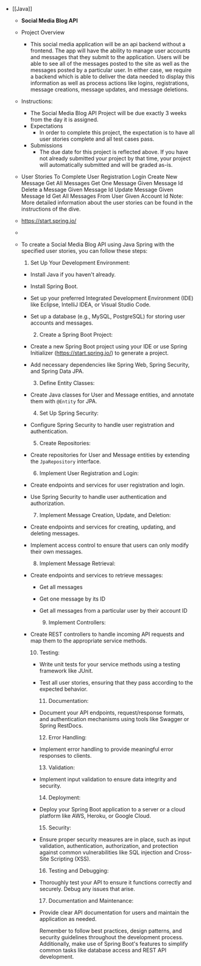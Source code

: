 - [[Java]]
	- **Social Media Blog API**
	- Project Overview
		- This social media application will be an api backend without a frontend. The app will have the ability to manage user accounts and messages that they submit to the application. Users will be able to see all of the messages posted to the site as well as the messages posted by a particular user. In either case, we require a backend which is able to deliver the data needed to display this information as well as process actions like logins, registrations, message creations, message updates, and message deletions.
	- Instructions:
		- The Social Media Blog API Project will be due exactly 3 weeks from the day it is assigned.
		- Expectations
			- In order to complete this project, the expectation is to have all user stories complete and all test cases pass.
		- Submissions
			- The due date for this project is reflected above. If you have not already submitted your project by that time, your project will automatically submitted and will be graded as-is.
	- User Stories To Complete
	  User Registration
	  Login
	  Create New Message
	  Get All Messages
	  Get One Message Given Message Id
	  Delete a Message Given Message Id
	  Update Message Given Message Id
	  Get All Messages From User Given Account Id
	  Note: More detailed information about the user stories can be found in the instructions of the dive.
	- https://start.spring.io/
	-
	- To create a Social Media Blog API using Java Spring with the specified user stories, you can follow these steps:
	  
	  1. Set Up Your Development Environment:
		- Install Java if you haven't already.
		- Install Spring Boot.
		- Set up your preferred Integrated Development Environment (IDE) like Eclipse, IntelliJ IDEA, or Visual Studio Code.
		- Set up a database (e.g., MySQL, PostgreSQL) for storing user accounts and messages.
		  
		  2. Create a Spring Boot Project:
		- Create a new Spring Boot project using your IDE or use Spring Initializer (https://start.spring.io/) to generate a project.
		- Add necessary dependencies like Spring Web, Spring Security, and Spring Data JPA.
		  
		  3. Define Entity Classes:
		- Create Java classes for User and Message entities, and annotate them with `@Entity` for JPA.
		  
		  4. Set Up Spring Security:
		- Configure Spring Security to handle user registration and authentication.
		  
		  5. Create Repositories:
		- Create repositories for User and Message entities by extending the `JpaRepository` interface.
		  
		  6. Implement User Registration and Login:
		- Create endpoints and services for user registration and login.
		- Use Spring Security to handle user authentication and authorization.
		  
		  7. Implement Message Creation, Update, and Deletion:
		- Create endpoints and services for creating, updating, and deleting messages.
		- Implement access control to ensure that users can only modify their own messages.
		  
		  8. Implement Message Retrieval:
		- Create endpoints and services to retrieve messages:
			- Get all messages
			- Get one message by its ID
			- Get all messages from a particular user by their account ID
			  
			  9. Implement Controllers:
		- Create REST controllers to handle incoming API requests and map them to the appropriate service methods.
		  
		  10. Testing:
			- Write unit tests for your service methods using a testing framework like JUnit.
			- Test all user stories, ensuring that they pass according to the expected behavior.
			  
			  11. Documentation:
			- Document your API endpoints, request/response formats, and authentication mechanisms using tools like Swagger or Spring RestDocs.
			  
			  12. Error Handling:
			- Implement error handling to provide meaningful error responses to clients.
			  
			  13. Validation:
			- Implement input validation to ensure data integrity and security.
			  
			  14. Deployment:
			- Deploy your Spring Boot application to a server or a cloud platform like AWS, Heroku, or Google Cloud.
			  
			  15. Security:
			- Ensure proper security measures are in place, such as input validation, authentication, authorization, and protection against common vulnerabilities like SQL injection and Cross-Site Scripting (XSS).
			  
			  16. Testing and Debugging:
			- Thoroughly test your API to ensure it functions correctly and securely. Debug any issues that arise.
			  
			  17. Documentation and Maintenance:
			- Provide clear API documentation for users and maintain the application as needed.
			  
			  Remember to follow best practices, design patterns, and security guidelines throughout the development process. Additionally, make use of Spring Boot's features to simplify common tasks like database access and REST API development.
